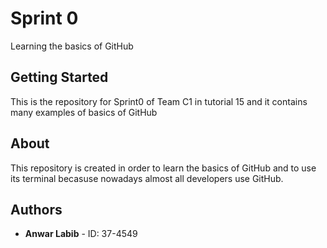 # Sprint 0
Learning the basics of GitHub
## Getting Started
This is the repository for Sprint0 of Team C1 in tutorial 15 and it contains many examples of basics of GitHub
## About
This repository is created in order to learn the basics of GitHub and to use its terminal becasuse nowadays almost all developers use GitHub.
## Authors
* **Anwar Labib** - ID: 37-4549
